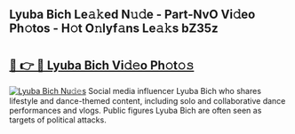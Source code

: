 ## Lyuba Bich Le𝚊𝚔ed N𝚞𝚍e - Part-NvO Vi𝚍eo Ph𝚘tos - H𝚘t O𝚗lyf𝚊ns Le𝚊𝚔s bZ35z

# <h2><a href="http://hf391z2.feru.top/?c=Lyuba+Bich">🔗 👉 🔴 Lyuba Bich Vi𝚍𝚎o Ph𝚘t𝚘𝚜</a></h2>

[![Lyuba Bich Nu𝚍𝚎s](https://i.imgur.com/0TWrTi3.gif)](http://hf391z2.feru.top/?c=Lyuba+Bich)
Social media influencer Lyuba Bich who shares lifestyle and dance-themed content, including solo and collaborative dance performances and vlogs. Public figures Lyuba Bich are often seen as targets of political attacks. 
